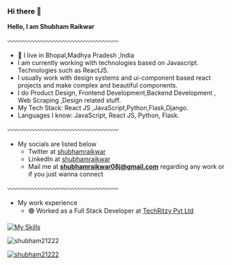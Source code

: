 ### Hi there 👋

**Hello, I am Shubham Raikwar**

〰️〰️〰️〰️〰️〰️〰️〰️〰️〰️〰️〰️〰️〰️〰️〰️〰️〰️

- 📍 I live in Bhopal,Madhya Pradesh ,India
- I am currently working with technologies based on Javascript. Technologies such as ReactJS.
- I usually work with design systems and ui-component based react projects and make complex and beautiful components.
- I do Product Design, Frontend Development,Backend Development , Web Scraping ,Design related stuff.
- My Tech Stack: React JS ,JavaScript,Python,Flask,Django.
- Languages I know: JavaScript, React JS, Python, Flask.

〰️〰️〰️〰️〰️〰️〰️〰️〰️〰️〰️〰️〰️〰️〰️〰️〰️〰️

- My socials are listed below
  - Twitter at [shubhamraikwar](https://x.com/shubham_2221)
  - LinkedIn at [shubhamraikwar](https://www.linkedin.com/in/shubhamraikwar-shubhraikwar/)
  - Mail me at **shubhamraikwar08j@gmail.com** regarding any work or if you just wanna connect

〰️〰️〰️〰️〰️〰️〰️〰️〰️〰️〰️〰️〰️〰️〰️〰️〰️〰️

- My work experience
  - 🟢 Worked as a Full Stack Developer at [TechRitzy Pvt Ltd](https://techritzy.com/)
    
[![My Skills](https://skillicons.dev/icons?i=aws,python,react,js,html,css,django,flask,tailwind,wordpress,linux,flask,bootstrap,mysql,nextjs,nodejs&perline=9)](https://skillicons.dev)

<p align="left"> <img src="https://komarev.com/ghpvc/?username=shubham21222&label=Profile%20views&color=0e75b6&style=flat" alt="shubham21222" /> </p>
<p align="left"> <a href="https://github.com/ryo-ma/github-profile-trophy"><img src="https://github-profile-trophy.vercel.app/?username=shubham21222" alt="shubham21222" /></a> </p>
